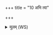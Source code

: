 +++
title = "10 अभि त्वा"

+++
<details><summary>मूलम् (WS)</summary>

अभि त्वा वर्चसासिचं दिव्येन पयसा सह ।  
यथा पतिवत्न्यसो देवृग्भ्यो मधुमत्तरा ॥ १० ॥
</details>